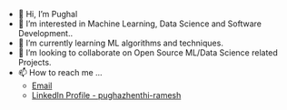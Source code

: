 - 👋 Hi, I’m Pughal
- 👀 I’m interested in Machine Learning, Data Science and Software Development..
- 🌱 I’m currently learning ML algorithms and techniques.
- 💞️ I’m looking to collaborate on Open Source ML/Data Science related Projects.
- 📫 How to reach me ...
    - [Email](pughalarjun@gmail.com)
    - [LinkedIn Profile - pughazhenthi-ramesh](https://www.linkedin.com/in/pughazhenthi-ramesh/)

<!---
Pughal/Pughal is a ✨ special ✨ repository because its `README.md` (this file) appears on your GitHub profile.
You can click the Preview link to take a look at your changes.
--->
